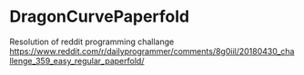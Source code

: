 # DragonCurvePaperfold
Resolution of reddit programming challange
https://www.reddit.com/r/dailyprogrammer/comments/8g0iil/20180430_challenge_359_easy_regular_paperfold/
